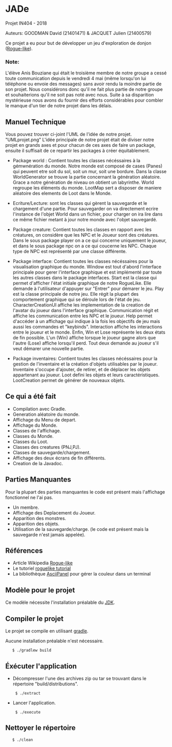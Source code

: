 # JADe
Projet IN404 - 2018

Auteurs: GOODMAN David (21401471) & JACQUET Julien (21400579)

Ce projet a eu pour but de développer un jeu d'exploration de donjon ([Rogue-like](https://fr.wikipedia.org/wiki/Rogue-like)).

### Note:
L'élève Anis Bouziane qui était le troisième membre de notre groupe a cessé toute communication depuis le vendredi 4 mai
(même lorsqu'on lui téléphone ou envoie des messages) sans avoir rendu la moindre partie de son projet. Nous considérons donc qu'il 
ne fait plus partie de notre groupe et souhaiterions qu'il ne soit pas noté avec nous. Suite à sa disparition mystérieuse nous 
avons du fournir des efforts considérables pour combler le manque d'un tier de notre projet dans les délais.

## Manuel Technique
Vous pouvez trouver ci-joint l'UML de l'idée de notre projet. "UMLprojet.png"
L'idée principale de notre projet était de diviser notre projet en grands axes et pour chacun de ces axes de faire un package, 
ensuite il suffisait de ce repartir les packages à créer équitablement.

* Package world : Contient toutes les classes nécéssaires à la gémwnération du monde.
Notre monde est composé de cases (Panes) qui peuvent etre soit du sol, soit un mur, soit une bordure.
Dans la classe WorldGenerator se trouve la partie concernant la génération aléatoire. Grace a notre génération de niveau on obtient 
un labyrinthe.
World regroupe les éléments du monde.
LootMap sert a disposer de maniere aléatoire des elements de Loot dans le Monde.

* Ecriture/Lecture: sont les classes qui gèrent la sauvegarde et le chargement d'une partie.
Pour sauvegarder on va directement ecrire l'instance de l'objet World dans un fichier, pour charger on ira lire dans ce même 
fichier metant à jour notre monde avec l'objet sauvegardé.

* Package creature: Contient toutes les classes en rapport avec les créatures, on considère que les NPC et le Joueur sont
des créatures.
Dans le sous package player on a ce qui concerne uniquement le joueur, et dans le sous package npc on a ce qui coucerne les NPC.
Chaque type de NPC est représenté par une classe différente.

* Package interface: Contient toutes les classes nécéssaires pour la visualisation graphique du monde.
Window est tout d'abord l'interface principale pour gerer l'interface graphique et est implémenté par toute les autres classes dans 
le package interfaces.
Start est la classe qui permet d'afficher l'état initiale graphique de notre RogueLike. Elle demande à l'utilisateur d'appuyer sur
"Entrer" pour démarer le jeu.
Play est la classe principale de notre jeu. Elle régit la plupart des comportement graphique qui se déroule lors de l'état de jeu.
CharacterCreationUI affiche les implementation de la creation de l'avatar du joueur dans l'interface graphique.
Communication régit et affiche les communication entre les NPC et le joueur.
Help permet d'accéder à un affichage qui indique à la fois les objectifs de jeu mais aussi les commandes et "keybinds".
Interaction affiche les interactions entre le joueur et le monde.
Enfin, Win et Lose représente les deux états de fin possible. L'un (Win) affiche lorsque le joueur gagne alors que l'autre (Lose) 
affiche lorsqu'il perd. Tout deux demande au joueur s'il veut démarer une nouvelle partie.

* Package inventaires: Contient toutes les classes nécéssaires pour la gestion de l'inventaire et la création d'objets utilisables
par le joueur.
Inventaire s'occupe d'ajouter, de retirer, et de déplacer les objets appartenant au joueur.
Loot defini les objets et leurs caractéristiques.
LootCreation permet de générer de nouveaux objets.

## Ce qui a été fait
* Compilation avec Gradle.
* Generation aléatoire du monde.
* Affichage du Menu de depart.
* Affichage du Monde.
* Classes de l'affichage.
* Classes du Monde.
* Classes du Loot.
* Classes des creatures (PNJ,PJ).
* Classes de sauvegarde/chargement.
* Affichage des deux écrans de fin différents.
* Creation de la Javadoc.

## Parties Manquantes
Pour la plupart des parties manquantes le code est présent mais l'affichage fonctionnel ne l'ai pas.
* Un membre.
* Affichage des Deplacement du Joueur.
* Apparition des monstres.
* Apparition des objets.
* Utilisation de la sauvegarde/charge. (le code est présent mais la sauvegarde n'est jamais appelée).

## Références
* Article Wikipedia [Rogue-like](https://fr.wikipedia.org/wiki/Rogue-like)
* Le tutoriel [roguelike tutorial](http://trystans.blogspot.fr/2016/01/roguelike-tutorial-00-table-of-contents.html)
* La bibliothèque [AsciiPanel](https://github.com/trystan/AsciiPanel) pour gérer la couleur dans un terminal 

## Modèle pour le projet
Ce modèle nécessite l'installation préalable du [JDK](http://www.oracle.com/technetwork/java/javase/downloads/index.html).

## Compiler le projet
Le projet se compile en utilisant [gradle](https://gradle.org/).

Aucune installation préalable n'est nécessaire.

       $ ./gradlew build


## Éxécuter l'application
* Décompresser l'une des archives zip ou tar se trouvant dans le répertoire "build/distributions".

       $ ./extract

* Lancer l'application.

       $ ./execute


## Nettoyer le répertoire

       $ ./clean
